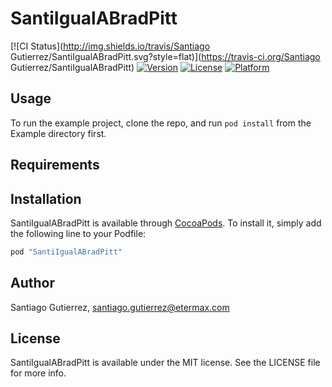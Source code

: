 # SantiIgualABradPitt

[![CI Status](http://img.shields.io/travis/Santiago Gutierrez/SantiIgualABradPitt.svg?style=flat)](https://travis-ci.org/Santiago Gutierrez/SantiIgualABradPitt)
[![Version](https://img.shields.io/cocoapods/v/SantiIgualABradPitt.svg?style=flat)](http://cocoapods.org/pods/SantiIgualABradPitt)
[![License](https://img.shields.io/cocoapods/l/SantiIgualABradPitt.svg?style=flat)](http://cocoapods.org/pods/SantiIgualABradPitt)
[![Platform](https://img.shields.io/cocoapods/p/SantiIgualABradPitt.svg?style=flat)](http://cocoapods.org/pods/SantiIgualABradPitt)

## Usage

To run the example project, clone the repo, and run `pod install` from the Example directory first.

## Requirements

## Installation

SantiIgualABradPitt is available through [CocoaPods](http://cocoapods.org). To install
it, simply add the following line to your Podfile:

```ruby
pod "SantiIgualABradPitt"
```

## Author

Santiago Gutierrez, santiago.gutierrez@etermax.com

## License

SantiIgualABradPitt is available under the MIT license. See the LICENSE file for more info.

